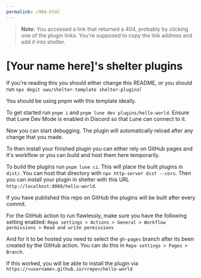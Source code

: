 ```yaml
---
permalink: /404.html
---
```

> **Note:** You accessed a link that returned a 404, probably by clicking one of the plugin links. You're supposed to copy the link address and add it into shelter.

# [Your name here]'s shelter plugins

If you're reading this you should either change this README,
or you should run `npx degit uwu/shelter-template shelter-plugins`!

You should be using pnpm with this template ideally.

To get started run `pnpm i` and `pnpm lune dev plugins/hello-world`.
Ensure that Lune Dev Mode is enabled in Discord so that Lune can connect to it.

Now you can start debugging. The plugin will automatically reload after any change that you made.

To then install your finished plugin you can either rely on GitHub pages and it's workflow or you can build and host them here temporarily.

To build the plugins run `pnpm lune ci`. This will place the built plugins in `dist/`.
You can host that directory with `npx http-server dist --cors`.
Then you can install your plugin in shelter with this URL `http://localhost:8080/hello-world`.

If you have published this repo on GitHub the plugins will be built after every commit.

For the GitHub action to run flawlessly, make sure you have the following setting enabled:
`Repo settings > Actions > General > Workflow permissions > Read and write permissions`

And for it to be hosted you need to select the `gh-pages` branch after its been created by the GitHub action. You can do this in `Repo settings > Pages > Branch`.

If this worked, you will be able to install the plugin via `https://<username>.github.io/<repo>/hello-world`
